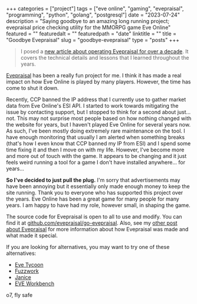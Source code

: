 +++
categories = ["project"]
tags = ["eve online", "gaming", "evepraisal", "programming", "python", "golang", "postgresql"]
date = "2023-07-24"
description = "Saying goodbye to an amazing long running project; evepraisal price checking utility for the MMORPG game Eve Online"
featured = ""
featuredalt = ""
featuredpath = "date"
linktitle = ""
title = "Goodbye Evepraisal"
slug = "goodbye-evepraisal"
type = "posts"
+++

> I posed a [new article about operating Evepraisal for over a decade](/posts/lessons-from-a-decades-long-project). It covers the technical details and lessons that I learned throughout the years.

[Evepraisal](/posts/evepraisal.com/) has been a really fun project for me. I think it has made a real impact on how Eve Online is played by many players. However, the time has come to shut it down.

Recently, CCP banned the IP address that I currently use to gather market data from Eve Online's ESI API. I started to work towards mitigating the issue by contacting support, but I stopped to think for a second about just... not. This may not surprise most people based on how nothing changed with the website for years, but I haven't played Eve Online for several years now. As such, I've been mostly doing extremely rare maintenance on the tool. I have enough monitoring that usually I am alerted when something breaks (that's how I even know that CCP banned my IP from ESI) and I spend some time fixing it and then I move on with my life. However, I've become more and more out of touch with the game. It appears to be changing and it just feels weird running a tool for a game I don't have installed anywhere... for years...

**So I've decided to just pull the plug.** I'm sorry that advertisements may have been annoying but it essentially only made enough money to keep the site running. Thank you to everyone who has supported this project over the years. Eve Online has been a great game for many people for many years. I am happy to have had my role, however small, in shaping the game.

The source code for Evepraisal is open to all to use and modify. You can find it at [github.com/evepraisal/go-evepraisal](https://github.com/evepraisal/go-evepraisal). Also, see my [other post about Evepraisal](/posts/evepraisal.com/) for more information about how Evepraisal was made and what made it special.

If you are looking for alternatives, you may want to try one of these alternatives:

- [Eve Tycoon](https://evetycoon.com/appraisal)
- [Fuzzwork](https://market.fuzzwork.co.uk/appraisal/)
- [Janice](https://janice.e-351.com/)
- [EVE Workbench](https://www.eveworkbench.com/tools/appraisal)

o7, fly safe
